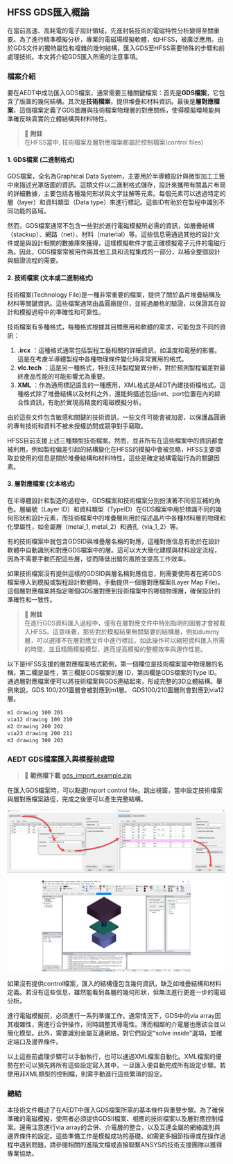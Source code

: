 HFSS GDS匯入概論
---
在當前高速、高耗電的電子設計領域，先進封裝技術的電磁特性分析變得至關重要。為了進行精準模擬分析，專業的電磁場模擬軟體，如HFSS，被廣泛應用。由於GDS文件的獨特屬性和複雜的幾何結構，匯入GDS至HFSS需要特殊的步驟和前處理技術。本文將介紹GDS匯入所需的注意事項。

### 檔案介紹
要在AEDT中成功匯入GDS檔案，通常需要三種關鍵檔案：首先是**GDS檔案**，它包含了版圖的幾何結構。其次是**技術檔案**，提供堆疊和材料資訊。最後是**層對應檔案**，這個檔案定義了GDS圖層與技術檔案物理層的對應關係，使得模擬環境能夠準確反映真實的立體結構與材料特性。

> :memo: **附註**<br>在HFSS當中, 技術檔案及層對應檔案都屬於控制檔案(control files)

#### 1. GDS檔案 (二進制格式)

GDS檔案，全名為Graphical Data System，主要用於半導體設計與微型加工工藝中來描述光罩版圖的資訊。這類文件以二進制格式儲存，設計來攜帶有關晶片布局的詳細數據，主要包括各種幾何形狀與文字註解等元素。每個元素可以透過特定的層（layer）和資料類型（Data type）來進行標記。這些ID有助於在製程中識別不同功能的區域。

然而，GDS檔案通常不包含一些對於進行電磁模擬所必需的資訊，如層疊結構（stackup）、網路（net）、材料（material）等。這些信息需通過其他的設計文件或是與設計相關的數據庫來獲得，這樣模擬軟件才能正確模擬電子元件的電磁行為。因此，GDS檔案常被用作與其他工具和流程集成的一部分，以補全整個設計與驗證流程的需要。

#### 2. 技術檔案 (文本或二進制格式)

技術檔案(Technology File)是一種非常重要的檔案，提供了關於晶片堆疊結構及材料等關鍵資訊。這些檔案通常由晶圓廠提供，並經過嚴格的驗證，以保證其在設計和模擬過程中的準確性和可靠性。

技術檔案有多種格式，每種格式根據其目標應用和軟體的需求，可能包含不同的資訊： 
1. **.ircx** ：這種格式通常包括製程工藝相關的詳細資訊，如溫度和電壓的影響。這是在考慮半導體製程中各種物理條件變化時非常實用的格式。
2. **vlc.tech** ：這是另一種格式，特別支持製程變異分析，對於預測製程偏差對最終產品性能的可能影響尤為重要。 
3. **XML** ：作為通用標記語言的一種應用，XML格式是AEDT內建技術檔格式。這種格式除了堆疊結構以及材料之外，還能夠描述包括net、port位置在內的綜合性資訊，有助於實現高精度的電磁模擬分析。

由於這些文件包含敏感和關鍵的技術資訊，一些文件可能會被加密，以保護晶圓廠的專有技術和資料不被未授權訪問或競爭對手竊取。

HFSS目前支援上述三種類型技術檔案。然而，並非所有在這些檔案中的資訊都會被利用。例如製程偏差引起的結構變化在HFSS的模擬中會被忽略，HFSS主要擷取並使用的信息是關於堆疊結構和材料特性，這些是確定結構電磁行為的關鍵因素。

#### 3. 層對應檔案 (文本格式)

在半導體設計和製造的過程中，GDS檔案和技術檔案分別扮演著不同但互補的角色。層編號（Layer ID）和資料類型（TypeID）在GDS檔案中用於標識不同的幾何形狀和設計元素，而技術檔案中的堆疊層則用於描述晶片中各種材料層的物理和化學屬性，如金屬層（metal_1, metal_2）和通孔（via_1_2）等。

有的技術檔案中就包含GDSID與堆疊層名稱的對應，這種對應信息有助於在設計軟體中自動識別和對應GDS檔案中的層。這可以大大簡化建模與材料設定流程，因為不需要手動匹配這些層，從而降低出錯的風險並提高工作效率。

如果技術檔案沒有提供這樣的GDSID與層名稱對應信息，則需要使用者在將GDS檔案導入到模擬或製程設計軟體時，手動提供一個層對應檔案(Layer Map File)。這個層對應檔案將指定哪個GDS層對應到技術檔案中的哪個物理層，確保設計的準確性和一致性。

> :memo: **附註** <br> 在進行GDS資料匯入過程中，僅有在層對應文件中特別指明的圖層才會被載入HFSS。這意味著，那些對於模擬結果無關緊要的結構層，例如dummy層，可以選擇不在層對應文件中進行標註。如此操作可以縮短資料匯入所需的時間，並且精簡模擬模型，進而提高模擬的整體效率與運作性能。

以下是HFSS支援的層對應檔案格式範例，第一個欄位是技術檔案當中物理層的名稱，第二欄是屬性，第三欄是GDS檔案的層 ID，第四欄是GDS檔案的Type ID。通過層對應檔案便可以將技術檔案與GDS連結起來，形成完整的3D立體結構。舉例來說，GDS 100/201圖層會被對應到m1層。 GDS100/210圖層則會對應到via12層。

```
m1 drawing 100 201
via12 drawing 100 210
m2 drawing 200 202
via23 drawing 200 211
m3 drawing 300 203
```

### AEDT GDS檔案匯入與模擬前處理

> :link: **範例檔下載**
[gds_import_example.zip](/assets/gds_import_example.zip)

在匯入GDS檔案時，可以點選Import control file。跳出視窗，當中設定技術檔案與層對應檔案路徑，完成之後便可以產生完整結構。

![2024-04-25_05-11-07](/assets/2024-04-25_05-11-07.png)


![2024-04-25_05-10-39](/assets/2024-04-25_05-10-39.png)

如果沒有提供control檔案，匯入的結構僅包含幾何資訊，缺乏如堆疊結構和材料定義。若沒有這些信息，雖然能看到各層的幾何形狀，但無法進行更進一步的電磁分析。

進行電磁模擬前，必須進行一系列準備工作。通常情況下，GDS中的via array因其複雜性，需進行合併操作，同時調整其導電性。薄而相鄰的介電層也應該合並以簡化模型。此外，需要識別金屬互連網絡，對它們設定“solve inside”選項，並確定端口及邊界條件。

以上這些前處理步驟可以手動執行，也可以通過XML檔案自動化。XML檔案的優勢在於可以預先將所有這些設定寫入其中，一旦匯入便自動完成所有設定步驟。若使用非XML類型的控制檔，則需手動進行這些繁瑣的設定。

### 總結

本技術文件概述了在AEDT中匯入GDS檔案所需的基本條件與重要步驟。為了確保準確的電磁模擬，使用者必須提供GDSII檔案、相應的技術檔案以及層對應控制檔案。還需注意進行via array的合併、介電層的整合，以及互連金屬的網絡識別與邊界條件的設定。這些準備工作是模擬成功的基礎。如需更多細節指導或在操作過程中遇到問題，請參閱相關的進階文檔或直接聯繫ANSYS的技術支援團隊以獲得專業協助。
